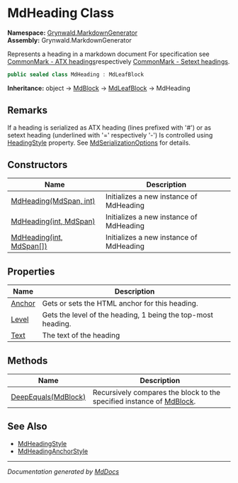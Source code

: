 ﻿<!--  
  <auto-generated>   
    The contents of this file were generated by a tool.  
    Changes to this file may be list if the file is regenerated  
  </auto-generated>   
-->

# MdHeading Class

**Namespace:** [Grynwald.MarkdownGenerator](../index.md)  
**Assembly:** Grynwald.MarkdownGenerator

Represents a heading in a markdown document For specification see [CommonMark \- ATX headings](https://spec.commonmark.org/0.28/#atx-headings)respectively [CommonMark \- Setext headings](https://spec.commonmark.org/0.28/#setext-headings).

```csharp
public sealed class MdHeading : MdLeafBlock
```

**Inheritance:** object → [MdBlock](../MdBlock/index.md) → [MdLeafBlock](../MdLeafBlock/index.md) → MdHeading

## Remarks

If a heading is serialized as ATX heading (lines prefixed with '\#') or as setext heading (underlined with '\=' respectively '\-') Is controlled using [HeadingStyle](../MdSerializationOptions/properties/HeadingStyle.md) property. See [MdSerializationOptions](../MdSerializationOptions/index.md) for details.

## Constructors

| Name                                                                    | Description                             |
| ----------------------------------------------------------------------- | --------------------------------------- |
| [MdHeading(MdSpan, int)](constructors/index.md#mdheadingmdspan-int)     | Initializes a new instance of MdHeading |
| [MdHeading(int, MdSpan)](constructors/index.md#mdheadingint-mdspan)     | Initializes a new instance of MdHeading |
| [MdHeading(int, MdSpan\[\])](constructors/index.md#mdheadingint-mdspan) | Initializes a new instance of MdHeading |

## Properties

| Name                           | Description                                                   |
| ------------------------------ | ------------------------------------------------------------- |
| [Anchor](properties/Anchor.md) | Gets or sets the HTML anchor for this heading.                |
| [Level](properties/Level.md)   | Gets the level of the heading, 1 being the top\-most heading. |
| [Text](properties/Text.md)     | The text of the heading                                       |

## Methods

| Name                                         | Description                                                                                 |
| -------------------------------------------- | ------------------------------------------------------------------------------------------- |
| [DeepEquals(MdBlock)](methods/DeepEquals.md) | Recursively compares the block to the specified instance of [MdBlock](../MdBlock/index.md). |

## See Also

- [MdHeadingStyle](../MdHeadingStyle/index.md)
- [MdHeadingAnchorStyle](../MdHeadingAnchorStyle/index.md)

___

*Documentation generated by [MdDocs](https://github.com/ap0llo/mddocs)*
